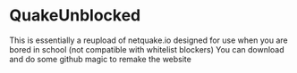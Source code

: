 # QuakeUnblocked
This is essentially a reupload of netquake.io designed for use when you are bored in school (not compatible with whitelist blockers)
You can download and do some github magic to remake the website
